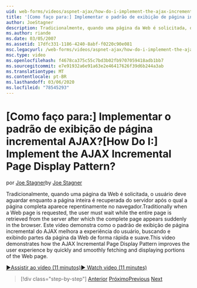 ```yaml
---
uid: web-forms/videos/aspnet-ajax/how-do-i-implement-the-ajax-incremental-page-display-pattern
title: '[Como faço para:] Implementar o padrão de exibição de página incremental AJAX? | Microsoft Docs'
author: JoeStagner
description: Tradicionalmente, quando uma página da Web é solicitada, o usuário deve aguardar enquanto a página inteira é recuperada do servidor após o qual a página completa aparece sudde...
ms.author: riande
ms.date: 03/05/2007
ms.assetid: 17dfc331-1186-4240-8abf-f0220c90e081
msc.legacyurl: /web-forms/videos/aspnet-ajax/how-do-i-implement-the-ajax-incremental-page-display-pattern
msc.type: video
ms.openlocfilehash: f4678ca375c55c7bd3b02fb9707059418adb1bb7
ms.sourcegitcommit: e7e91932a6e91a63e2e46417626f39d6b244a3ab
ms.translationtype: MT
ms.contentlocale: pt-BR
ms.lasthandoff: 03/06/2020
ms.locfileid: "78545293"
---
```

# <a name="how-do-i-implement-the-ajax-incremental-page-display-pattern"></a><span data-ttu-id="f7fd3-104">[Como faço para:] Implementar o padrão de exibição de página incremental AJAX?</span><span class="sxs-lookup"><span data-stu-id="f7fd3-104">[How Do I:] Implement the AJAX Incremental Page Display Pattern?</span></span>

<span data-ttu-id="f7fd3-105">por [Joe Stagner](https://github.com/JoeStagner)</span><span class="sxs-lookup"><span data-stu-id="f7fd3-105">by [Joe Stagner](https://github.com/JoeStagner)</span></span>

<span data-ttu-id="f7fd3-106">Tradicionalmente, quando uma página da Web é solicitada, o usuário deve aguardar enquanto a página inteira é recuperada do servidor após o qual a página completa aparece repentinamente no navegador.</span><span class="sxs-lookup"><span data-stu-id="f7fd3-106">Traditionally when a Web page is requested, the user must wait while the entire page is retrieved from the server after which the complete page appears suddenly in the browser.</span></span> <span data-ttu-id="f7fd3-107">Este vídeo demonstra como o padrão de exibição de página incremental do AJAX melhora a experiência do usuário, buscando e exibindo partes da página da Web de forma rápida e suave.</span><span class="sxs-lookup"><span data-stu-id="f7fd3-107">This video demonstrates how the AJAX Incremental Page Display Pattern improves the user experience by quickly and smoothly fetching and displaying portions of the Web page.</span></span>

[<span data-ttu-id="f7fd3-108">&#9654;Assistir ao vídeo (11 minutos)</span><span class="sxs-lookup"><span data-stu-id="f7fd3-108">&#9654; Watch video (11 minutes)</span></span>](https://channel9.msdn.com/Blogs/ASP-NET-Site-Videos/how-do-i-implement-the-ajax-incremental-page-display-pattern)

> [!div class="step-by-step"]
> <span data-ttu-id="f7fd3-109">[Anterior](how-do-i-implement-the-ajax-paging-pattern.md)
> [Próximo](how-do-i-implement-the-incremental-page-display-pattern-using-http-get-and-post.md)</span><span class="sxs-lookup"><span data-stu-id="f7fd3-109">[Previous](how-do-i-implement-the-ajax-paging-pattern.md)
[Next](how-do-i-implement-the-incremental-page-display-pattern-using-http-get-and-post.md)</span></span>
